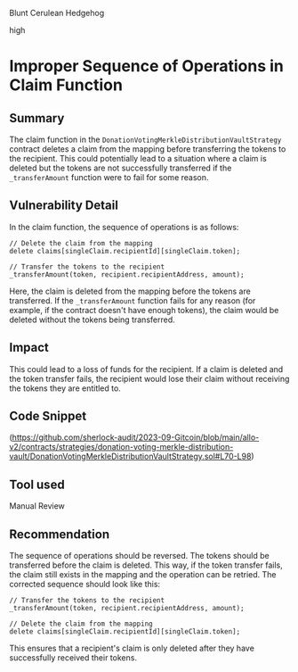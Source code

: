 Blunt Cerulean Hedgehog

high

# Improper Sequence of Operations in Claim Function
## Summary
The claim function in the `DonationVotingMerkleDistributionVaultStrategy` contract deletes a claim from the mapping before transferring the tokens to the recipient. This could potentially lead to a situation where a claim is deleted but the tokens are not successfully transferred if the `_transferAmount` function were to fail for some reason.
## Vulnerability Detail
In the claim function, the sequence of operations is as follows:
```solidity
// Delete the claim from the mapping
delete claims[singleClaim.recipientId][singleClaim.token];

// Transfer the tokens to the recipient
_transferAmount(token, recipient.recipientAddress, amount);
```
Here, the claim is deleted from the mapping before the tokens are transferred. If the `_transferAmount` function fails for any reason (for example, if the contract doesn't have enough tokens), the claim would be deleted without the tokens being transferred.
## Impact
 This could lead to a loss of funds for the recipient. If a claim is deleted and the token transfer fails, the recipient would lose their claim without receiving the tokens they are entitled to.
## Code Snippet
(https://github.com/sherlock-audit/2023-09-Gitcoin/blob/main/allo-v2/contracts/strategies/donation-voting-merkle-distribution-vault/DonationVotingMerkleDistributionVaultStrategy.sol#L70-L98)
## Tool used

Manual Review

## Recommendation
The sequence of operations should be reversed. The tokens should be transferred before the claim is deleted. This way, if the token transfer fails, the claim still exists in the mapping and the operation can be retried. The corrected sequence should look like this:
```solidity
// Transfer the tokens to the recipient
_transferAmount(token, recipient.recipientAddress, amount);

// Delete the claim from the mapping
delete claims[singleClaim.recipientId][singleClaim.token];
```
This ensures that a recipient's claim is only deleted after they have successfully received their tokens.
